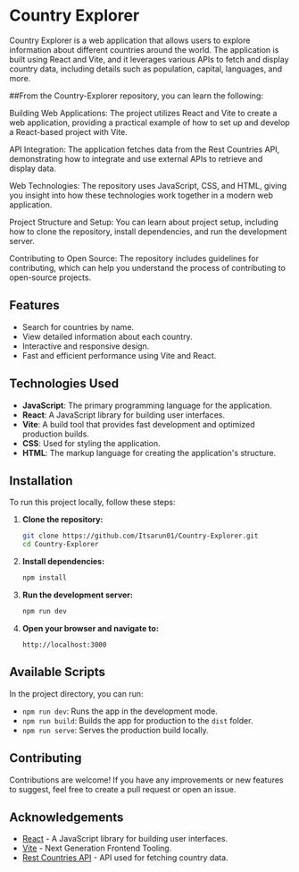 # Country Explorer

Country Explorer is a web application that allows users to explore information about different countries around the world. The application is built using React and Vite, and it leverages various APIs to fetch and display country data, including details such as population, capital, languages, and more.

##From the Country-Explorer repository, you can learn the following:

Building Web Applications: The project utilizes React and Vite to create a web application, providing a practical example of how to set up and develop a React-based project with Vite.

API Integration: The application fetches data from the Rest Countries API, demonstrating how to integrate and use external APIs to retrieve and display data.

Web Technologies: The repository uses JavaScript, CSS, and HTML, giving you insight into how these technologies work together in a modern web application.

Project Structure and Setup: You can learn about project setup, including how to clone the repository, install dependencies, and run the development server.

Contributing to Open Source: The repository includes guidelines for contributing, which can help you understand the process of contributing to open-source projects.

## Features
- Search for countries by name.
- View detailed information about each country.
- Interactive and responsive design.
- Fast and efficient performance using Vite and React.

## Technologies Used
- **JavaScript**: The primary programming language for the application.
- **React**: A JavaScript library for building user interfaces.
- **Vite**: A build tool that provides fast development and optimized production builds.
- **CSS**: Used for styling the application.
- **HTML**: The markup language for creating the application's structure.

## Installation
To run this project locally, follow these steps:

1. **Clone the repository:**
   ```bash
   git clone https://github.com/Itsarun01/Country-Explorer.git
   cd Country-Explorer
   ```
2. **Install dependencies:**
   ```bash
   npm install
   ```
3. **Run the development server:**
   ```bash
   npm run dev
   ```
4. **Open your browser and navigate to:**
   ```
   http://localhost:3000
   ```
## Available Scripts

In the project directory, you can run:

- `npm run dev`: Runs the app in the development mode.
- `npm run build`: Builds the app for production to the `dist` folder.
- `npm run serve`: Serves the production build locally.
## Contributing

Contributions are welcome! If you have any improvements or new features to suggest, feel free to create a pull request or open an issue.

## Acknowledgements

- [React](https://reactjs.org/) - A JavaScript library for building user interfaces.
- [Vite](https://vitejs.dev/) - Next Generation Frontend Tooling.
- [Rest Countries API](https://restcountries.com/) - API used for fetching country data.
